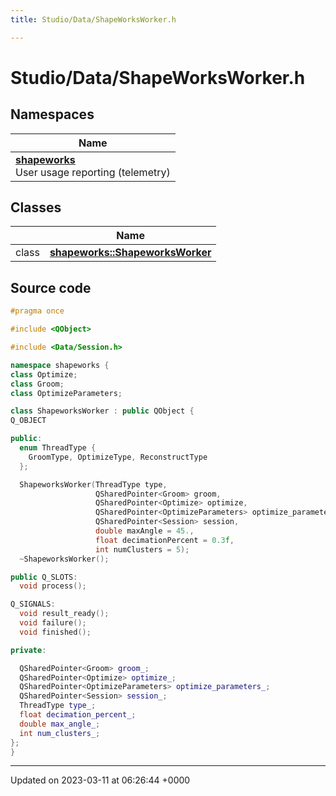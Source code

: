 ```yaml
---
title: Studio/Data/ShapeWorksWorker.h

---
```


# Studio/Data/ShapeWorksWorker.h



## Namespaces

| Name           |
| -------------- |
| **[shapeworks](../Namespaces/namespaceshapeworks.md)** <br>User usage reporting (telemetry)  |

## Classes

|                | Name           |
| -------------- | -------------- |
| class | **[shapeworks::ShapeworksWorker](../Classes/classshapeworks_1_1ShapeworksWorker.md)**  |




## Source code

```cpp
#pragma once

#include <QObject>

#include <Data/Session.h>

namespace shapeworks {
class Optimize;
class Groom;
class OptimizeParameters;

class ShapeworksWorker : public QObject {
Q_OBJECT

public:
  enum ThreadType {
    GroomType, OptimizeType, ReconstructType
  };

  ShapeworksWorker(ThreadType type,
                   QSharedPointer<Groom> groom,
                   QSharedPointer<Optimize> optimize,
                   QSharedPointer<OptimizeParameters> optimize_parameters,
                   QSharedPointer<Session> session,
                   double maxAngle = 45.,
                   float decimationPercent = 0.3f,
                   int numClusters = 5);
  ~ShapeworksWorker();

public Q_SLOTS:
  void process();

Q_SIGNALS:
  void result_ready();
  void failure();
  void finished();

private:

  QSharedPointer<Groom> groom_;
  QSharedPointer<Optimize> optimize_;
  QSharedPointer<OptimizeParameters> optimize_parameters_;
  QSharedPointer<Session> session_;
  ThreadType type_;
  float decimation_percent_;
  double max_angle_;
  int num_clusters_;
};
}
```


-------------------------------

Updated on 2023-03-11 at 06:26:44 +0000

